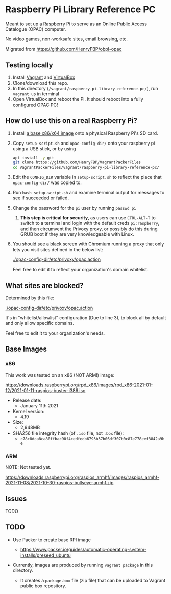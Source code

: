 # Raspberry Pi Library Reference PC

Meant to set up a Raspberry Pi to serve as an Online Public Access Catalogue (OPAC) computer.

No video games, non-worksafe sites, email browsing, etc.

Migrated from <https://github.com/HenryFBP/obpl-opac>

## Testing locally

1.  Install [Vagrant](https://vagrantup.com/) and [VirtualBox](https://www.virtualbox.org/)
2.  Clone/download this repo.
3.  In this directory (`/vagrant/raspberry-pi-library-reference-pc/`), run `vagrant up` in terminal
4.  Open VirtualBox and reboot the Pi. It should reboot into a fully configured OPAC PC!


## How do I use this on a real Raspberry Pi?

1.  Install [a base x86/x64 image](https://www.raspberrypi.com/software/) onto a physical Raspberry Pi's SD card.
2.  Copy `setup-script.sh` and `opac-config-dir/` onto your raspberry pi using a USB stick, or by using 
    
    ```bash
    apt install -y git
    git clone https://github.com/HenryFBP/VagrantPackerFiles
    cd VagrantPackerFiles/vagrant/raspberry-pi-library-reference-pc/
    ```
    
3.  Edit the `CONFIG_DIR` variable in `setup-script.sh` to reflect the place that `opac-config-dir/` was copied to.
4.  Run `bash setup-script.sh` and examine terminal output for messages to see if succeeded or failed.
5.  Change the password for the `pi` user by running `passwd pi`
    1.  **This step is critical for security**, as users can use `CTRL-ALT-T` to switch to a terminal and login with the default creds `pi:raspberry`, and then circumvent the Privoxy proxy, or possibly do this during GRUB boot if they are very knowledgeable with Linux.

6.  You should see a black screen with Chromium running a proxy that only lets you visit sites defined in the below list:

    [./opac-config-dir/etc/privoxy/opac.action](./opac-config-dir/etc/privoxy/opac.action)

    Feel free to edit it to reflect your organization's domain whitelist.

## What sites are blocked?

Determined by this file:

[./opac-config-dir/etc/privoxy/opac.action](./opac-config-dir/etc/privoxy/opac.action)

It's in "whitelist/allowlist" configuration (Due to line 3), to block all by default and only allow specific domains. 

Feel free to edit it to your organization's needs.

## Base Images

### x86

This work was tested on an x86 (NOT ARM!) image:

<https://downloads.raspberrypi.org/rpd_x86/images/rpd_x86-2021-01-12/2021-01-11-raspios-buster-i386.iso>

-   Release date: 
    -   January 11th 2021
-   Kernel version:
    -   4.19
-   Size:
    -   2,948MB
-   SHA256 file integrity hash (of `.iso` file, not `.box` file): 
    -   `c78c8dca8ca80ffbac90f4cedfedb6793b37b06df307b0c87e778eef3842a9be`

### ARM

NOTE: Not tested yet.

https://downloads.raspberrypi.org/raspios_armhf/images/raspios_armhf-2021-11-08/2021-10-30-raspios-bullseye-armhf.zip

## Issues

TODO

## TODO

-   Use Packer to create base RPI image
    -   https://www.packer.io/guides/automatic-operating-system-installs/preseed_ubuntu

-   Currently, images are produced by running `vagrant package` in this directory.
    -   It creates a `package.box` file (zip file) that can be uploaded to Vagrant public box repository.